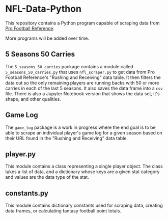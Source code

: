 # NFL-Data-Python
This repository contains a Python program capable of scraping data from [Pro Football Reference](https://www.pro-football-reference.com/).

More programs will be added over time.

## 5 Seasons 50 Carries
The `5_seasons_50_carries` package contains a module called `5_seasons_50_carries.py` that uses `nfl_scraper.py` to get data from Pro Football Reference's "Rushing and Receiving" data table. It then filters the data out so the only remaining players are running backs with 50 or more carries in each of the last 5 seasons. It also saves the data frame into a `csv` file. There is also a Jupyter Notebook version that shows the data set, it's shape, and other qualities.

## Game Log
The `game_log` package is a work in progress where the end goal is to be able to scrape an individual player's game log for a given season based on their URL found in the "Rushing and Receiving" data table.

## player.py
This module contains a class representing a single player object. The class takes a list of data, and a dictionary whose keys are a given stat category and values are the data type of the stat.

## constants.py
This module contains dictionary constants used for scraping data, creating data frames, or calculating fantasy football point totals.
